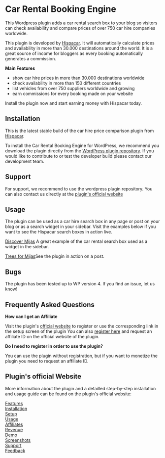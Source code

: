 <h1>
	Car Rental Booking Engine</h1>
<p>
	This Wordpress plugin adds a car rental search box to your blog so visitors can check availability and compare prices of over 750 car hire companies worldwide.</p>
<p>
	This plugin is developed by <a href="http://www.hispacar.com/">Hispacar</a>. It will automatically calculate prices and availability in more than 30.000 destinations around the world. It is a great source of income for bloggers as every booking automatically generates a commission.</p>
<p>
	<strong>Main Features</strong></p>
<ul>
	<li>show car hire prices in more than 30.000 destinations worldwide</li>
	<li>check availability in more than 150 different countries</li>
	<li>list vehicles from over 750 suppliers worldwide and growing</li>
	<li>earn commissions for every booking made on your website</li>
</ul></p>
<p>
	Install the plugin now and start earning money with Hispacar today.</p>
<h2>Installation</h2>
<p>
	This is the latest stable build of the car hire price comparison plugin from <a href="http://www.hispacar.com/">Hispacar</a>.</p>
<p>
	To install the Car Rental Booking Engine for WordPress, we recommend you download the plugin directly from the <a href="https://wordpress.org/plugins/car-rental-booking-engine-by-hispacar/">WordPress plugin repository</a>. If you would like to contribute to or test the developer build please contact our development team.</p>

<h2>
	Support</h2>
<p>
	For support, we recommend to use the wordpress plugin repository. You can also contact us directly at the <a href="http://www.hispacar.com/wordpress-plugins/search/en/">plugin's official website</a>
<h2>
	Usage</h2>
<p>
	The plugin can be used as a car hire search box in any page or post on your blog or as a search widget in your sidebar. Visit the examples below if you want to see the Hispacar search boxes in action live.</p>
<p>
	<a href="http://www.discovermijas.com/">Discover Mijas</a> A great example of the car rental search box used as a widget in the sidebar.</p>
<p>
	<a href="http://www.treesformijas.org/en/blog/proud-sponsor/">Trees for Mijas</a>See the plugin in action on a post.</p>
<h2>
	Bugs</h2>
<p>
	The plugin has been tested up to WP version 4. If you find an issue, let us know!</p>
<h2>
	Frequently Asked Questions</h2>
<p>
	<strong>How can I get an Affiliate</strong></p>
<p>
	Visit the plugin's <a href="http://www.hispacar.com/wordpress-plugins/search/en/">official website</a> to register or use the corresponding link in the setup screen of the plugin You can also <a href="http://www.hispacar.com/wordpress-plugins/search/en/register/">register here</a> and request an affiliate ID on the official website of the plugin.</p>
<p>
	<strong>Do I need to register in order to use the plugin?</strong></p>
<p>
	You can use the plugin without registration, but if you want to monetize the plugin you need to request an affiliate ID.</p>
<h2>
	Plugin's official Website</h2>
<p>
	More information about the plugin and a detailled step-by-step installation and usage guide can be found on the plugin's official website:</p>

<a href="http://www.hispacar.com/wordpress-plugins/search/en/#Features">Features</a>
<br/>
<a href="http://www.hispacar.com/wordpress-plugins/search/en/#Installation">Installation</a>
<br/>
<a href="http://www.hispacar.com/wordpress-plugins/search/en/">Setup</a>
<br/>
<a href="http://www.hispacar.com/wordpress-plugins/search/en/">Usage</a>
<br/>
<a href="http://www.hispacar.com/wordpress-plugins/search/en/#Affiliates">Affiliates</a>
<br/>
<a href="http://www.hispacar.com/wordpress-plugins/search/en/#Revenue">Revenue</a>
<br/>
<a href="http://www.hispacar.com/wordpress-plugins/search/en/#Demo">Demo</a>
<br/>
<a href="http://www.hispacar.com/wordpress-plugins/search/en/#Screenshots">Screenshots</a>
<br/>
<a href="http://www.hispacar.com/wordpress-plugins/search/en/#Support">Support</a>
<br/>
<a href="http://www.hispacar.com/wordpress-plugins/search/en/#Feedback">Feedback</a>
